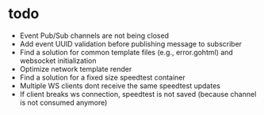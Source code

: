 # todo

- Event Pub/Sub channels are not being closed
- Add event UUID validation before publishing message to subscriber
- Find a solution for common template files (e.g., error.gohtml) and websocket initialization
- Optimize network template render
- Find a solution for a fixed size speedtest container
- Multiple WS clients dont receive the same speedtest updates
- If client breaks ws connection, speedtest is not saved (because channel is not consumed anymore)